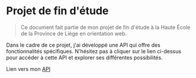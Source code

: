 # Projet de fin d'étude

> Ce document fait partie de mon projet de fin d'étude à la Haute École de la Province de Liège en orientation web.

Dans le cadre de ce projet, j'ai développé une API qui offre des fonctionnalités spécifiques. N'hésitez pas à cliquer sur le lien ci-dessus pour accéder à cette API et explorer ses différentes possibilités.

Lien vers mon [API](https://minkee.test.lws-servers.be/)


